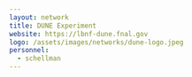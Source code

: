 ```yaml
---
layout: network
title: DUNE Experiment
website: https://lbnf-dune.fnal.gov
logo: /assets/images/networks/dune-logo.jpeg
personnel:
  - schellman
---
```

